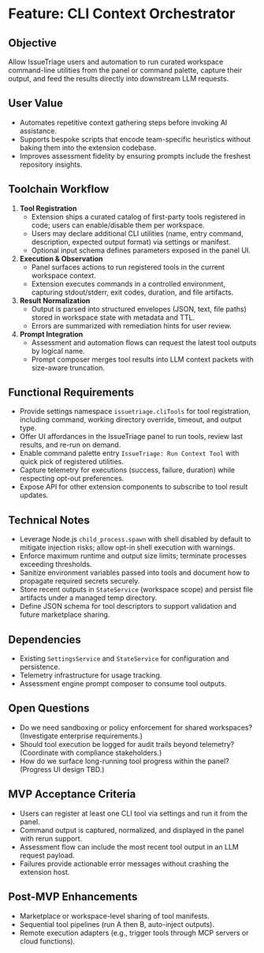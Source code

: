 # Feature: CLI Context Orchestrator

## Objective
Allow IssueTriage users and automation to run curated workspace command-line utilities from the panel or command palette, capture their output, and feed the results directly into downstream LLM requests.

## User Value
- Automates repetitive context gathering steps before invoking AI assistance.
- Supports bespoke scripts that encode team-specific heuristics without baking them into the extension codebase.
- Improves assessment fidelity by ensuring prompts include the freshest repository insights.

## Toolchain Workflow
1. **Tool Registration**
   - Extension ships a curated catalog of first-party tools registered in code; users can enable/disable them per workspace.
   - Users may declare additional CLI utilities (name, entry command, description, expected output format) via settings or manifest.
   - Optional input schema defines parameters exposed in the panel UI.
2. **Execution & Observation**
   - Panel surfaces actions to run registered tools in the current workspace context.
   - Extension executes commands in a controlled environment, capturing stdout/stderr, exit codes, duration, and file artifacts.
3. **Result Normalization**
   - Output is parsed into structured envelopes (JSON, text, file paths) stored in workspace state with metadata and TTL.
   - Errors are summarized with remediation hints for user review.
4. **Prompt Integration**
   - Assessment and automation flows can request the latest tool outputs by logical name.
   - Prompt composer merges tool results into LLM context packets with size-aware truncation.

## Functional Requirements
- Provide settings namespace `issuetriage.cliTools` for tool registration, including command, working directory override, timeout, and output type.
- Offer UI affordances in the IssueTriage panel to run tools, review last results, and re-run on demand.
- Enable command palette entry `IssueTriage: Run Context Tool` with quick pick of registered utilities.
- Capture telemetry for executions (success, failure, duration) while respecting opt-out preferences.
- Expose API for other extension components to subscribe to tool result updates.

## Technical Notes
- Leverage Node.js `child_process.spawn` with shell disabled by default to mitigate injection risks; allow opt-in shell execution with warnings.
- Enforce maximum runtime and output size limits; terminate processes exceeding thresholds.
- Sanitize environment variables passed into tools and document how to propagate required secrets securely.
- Store recent outputs in `StateService` (workspace scope) and persist file artifacts under a managed temp directory.
- Define JSON schema for tool descriptors to support validation and future marketplace sharing.

## Dependencies
- Existing `SettingsService` and `StateService` for configuration and persistence.
- Telemetry infrastructure for usage tracking.
- Assessment engine prompt composer to consume tool outputs.

## Open Questions
- Do we need sandboxing or policy enforcement for shared workspaces? (Investigate enterprise requirements.)
- Should tool execution be logged for audit trails beyond telemetry? (Coordinate with compliance stakeholders.)
- How do we surface long-running tool progress within the panel? (Progress UI design TBD.)

## MVP Acceptance Criteria
- Users can register at least one CLI tool via settings and run it from the panel.
- Command output is captured, normalized, and displayed in the panel with rerun support.
- Assessment flow can include the most recent tool output in an LLM request payload.
- Failures provide actionable error messages without crashing the extension host.

## Post-MVP Enhancements
- Marketplace or workspace-level sharing of tool manifests.
- Sequential tool pipelines (run A then B, auto-inject outputs).
- Remote execution adapters (e.g., trigger tools through MCP servers or cloud functions).
